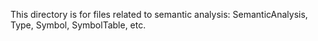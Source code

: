 This directory is for files related to semantic analysis:
SemanticAnalysis, Type, Symbol, SymbolTable, etc.
